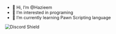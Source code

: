 - 👋 Hi, I’m @Hazieem
- 👀 I’m interested in programing
- 🌱 I’m currently learning Pawn Scripting language

![Discord Shield](https://discord.c99.nl/widget/theme-3/557900655084437504.png)
<!---
moonliightt/moonliightt is a ✨ special ✨ repository because its `README.md` (this file) appears on your GitHub profile.
You can click the Preview link to take a look at your changes.
--->
